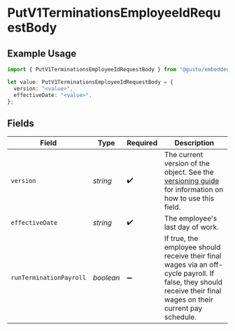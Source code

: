 # PutV1TerminationsEmployeeIdRequestBody

## Example Usage

```typescript
import { PutV1TerminationsEmployeeIdRequestBody } from "@gusto/embedded-api/models/operations/putv1terminationsemployeeid.js";

let value: PutV1TerminationsEmployeeIdRequestBody = {
  version: "<value>",
  effectiveDate: "<value>",
};
```

## Fields

| Field                                                                                                                                                             | Type                                                                                                                                                              | Required                                                                                                                                                          | Description                                                                                                                                                       |
| ----------------------------------------------------------------------------------------------------------------------------------------------------------------- | ----------------------------------------------------------------------------------------------------------------------------------------------------------------- | ----------------------------------------------------------------------------------------------------------------------------------------------------------------- | ----------------------------------------------------------------------------------------------------------------------------------------------------------------- |
| `version`                                                                                                                                                         | *string*                                                                                                                                                          | :heavy_check_mark:                                                                                                                                                | The current version of the object. See the [versioning guide](https://docs.gusto.com/embedded-payroll/docs/idempotency) for information on how to use this field. |
| `effectiveDate`                                                                                                                                                   | *string*                                                                                                                                                          | :heavy_check_mark:                                                                                                                                                | The employee's last day of work.                                                                                                                                  |
| `runTerminationPayroll`                                                                                                                                           | *boolean*                                                                                                                                                         | :heavy_minus_sign:                                                                                                                                                | If true, the employee should receive their final wages via an off-cycle payroll. If false, they should receive their final wages on their current pay schedule.   |